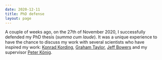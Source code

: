 ```yaml
---
date: 2020-12-11
title: PhD defense
layout: page
---
```

A couple of weeks ago, on the 27th of November 2020, I successfully defended my PhD thesis (_summa cum laude_). It was a unique experience to have the chance to discuss my work with several scientists who have inspired my work: [Konrad Kording](http://koerding.com/), [Graham Taylor](https://www.gwtaylor.ca/), [Jeff Bowers](https://jeffbowers.blogs.bristol.ac.uk/) and my supervisor [Peter König](https://portal.ikw.uni-osnabrueck.de/~NBP/PeterKoenig.html). 
